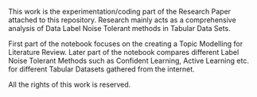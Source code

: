 This work is the experimentation/coding part of the Research Paper attached to this repository.
Research mainly acts as a comprehensive analysis of Data Label Noise Tolerant methods in Tabular Data Sets.

First part of the notebook focuses on the creating a Topic Modelling for Literature Review.
Later part of the notebook compares different Label Noise Tolerant Methods such as Confident Learning, Active Learning etc. for different Tabular Datasets gathered from the internet.

All the rights of this work is reserved.
